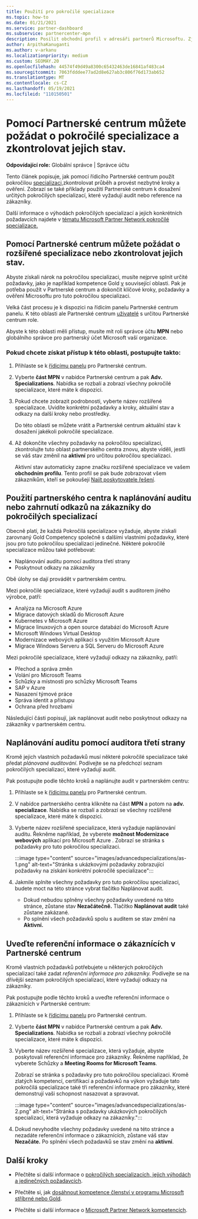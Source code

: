 ```yaml
---
title: Použití pro pokročilé specializace
ms.topic: how-to
ms.date: 01/21/2021
ms.service: partner-dashboard
ms.subservice: partnercenter-mpn
description: Posílit obchodní profil v adresáři partnerů Microsoftu. Zjistěte, jak pomocí Partnerské centrum požádat o pokročilé specializace a získat je.
author: ArpithaKanuganti
ms.author: v-arkanu
ms.localizationpriority: medium
ms.custom: SEOMAY.20
ms.openlocfilehash: 44574f49d49a8300c65432463de16841af483ca4
ms.sourcegitcommit: 7063fdddee77ad2d8e627ab3c806f76d173ab652
ms.translationtype: MT
ms.contentlocale: cs-CZ
ms.lasthandoff: 05/19/2021
ms.locfileid: "110150501"
---
```

# <a name="use-partner-center-to-apply-for-advanced-specializations-and-check-their-status"></a>Pomocí Partnerské centrum můžete požádat o pokročilé specializace a zkontrolovat jejich stav.

**Odpovídající role:** Globální správce | Správce účtu

Tento článek popisuje, jak pomocí řídicího Partnerské centrum použít pokročilou [specializaci,](advanced-specializations.md)zkontrolovat průběh a provést nezbytné kroky a ověření. Zobrazí se také příklady použití Partnerské centrum k dosažení určitých pokročilých specializací, které vyžadují audit nebo reference na zákazníky.

Další informace o výhodách pokročilých specializací a jejich konkrétních požadavcích najdete v [tématu Microsoft Partner Network pokročilé specializace.](https://partner.microsoft.com/membership/advanced-specialization)

## <a name="use-partner-center-to-apply-for-advanced-specializations-or-check-their-status"></a>Pomocí Partnerské centrum můžete požádat o rozšířené specializace nebo zkontrolovat jejich stav.

Abyste získali nárok na pokročilou specializaci, musíte nejprve splnit určité požadavky, jako je například kompetence Gold [v](https://partner.microsoft.com/membership/competencies) související oblasti. Pak je potřeba použít v Partnerské centrum a dokončit klíčové kroky, požadavky a ověření Microsoftu pro tuto pokročilou specializaci.

Velká část procesu je k dispozici na řídicím panelu Partnerské centrum panelu. K této oblasti ale Partnerské centrum [uživatelé](permissions-overview.md) s určitou Partnerské centrum role.

Abyste k této oblasti měli přístup, musíte mít  roli správce účtu **MPN** nebo globálního správce pro partnerský účet Microsoft vaší organizace.

### <a name="follow-these-steps-to-access-this-area"></a>Pokud chcete získat přístup k této oblasti, postupujte takto:

1. Přihlaste se k [řídicímu panelu](https://partner.microsoft.com/dashboard/home) pro Partnerské centrum.

2. Vyberte **část MPN** v nabídce Partnerské centrum a pak **Adv. Specializations**. Nabídka se rozbalí a zobrazí všechny pokročilé specializace, které máte k dispozici.

3. Pokud chcete zobrazit podrobnosti, vyberte název rozšířené specializace. Uvidíte konkrétní požadavky a kroky, aktuální stav a odkazy na další kroky nebo prostředky.

   Do této oblasti se můžete vrátit a Partnerské centrum aktuální stav k dosažení jakékoli pokročilé specializace.

4. Až dokončíte všechny požadavky na pokročilou specializaci, zkontrolujte tuto oblast partnerského centra znovu, abyste viděli, jestli se váš stav změnil na **aktivní** pro určitou pokročilou specializaci.

   Aktivní stav automaticky zapne značku rozšířené specializace ve vašem **obchodním profilu**. Tento profil se pak bude zobrazovat všem zákazníkům, kteří se pokoušejí [Najít poskytovatele řešení](https://www.microsoft.com/solution-providers/home).

## <a name="use-partner-center-to-schedule-an-audit-or-include-customer-references-for-advanced-specializations"></a>Použití partnerského centra k naplánování auditu nebo zahrnutí odkazů na zákazníky do pokročilých specializací

Obecně platí, že každá Pokročilá specializace vyžaduje, abyste získali zarovnaný Gold Competency společně s dalšími vlastními požadavky, které jsou pro tuto pokročilou specializaci jedinečné. Některé pokročilé specializace můžou také potřebovat:

- Naplánování auditu pomocí auditora třetí strany
- Poskytnout odkazy na zákazníky

Obě úlohy se dají provádět v partnerském centru.

Mezi pokročilé specializace, které vyžadují audit s auditorem jiného výrobce, patří:

- Analýza na Microsoft Azure
- Migrace datových skladů do Microsoft Azure
- Kubernetes v Microsoft Azure
- Migrace linuxových a open source databází do Microsoft Azure
- Microsoft Windows Virtual Desktop
- Modernizace webových aplikací s využitím Microsoft Azure
- Migrace Windows Serveru a SQL Serveru do Microsoft Azure

Mezi pokročilé specializace, které vyžadují odkazy na zákazníky, patří:

- Přechod a správa změn
- Volání pro Microsoft Teams
- Schůzky a místnosti pro schůzky Microsoft Teams
- SAP v Azure
- Nasazení týmové práce
- Správa identit a přístupu
- Ochrana před hrozbami

Následující části popisují, jak naplánovat audit nebo poskytnout odkazy na zákazníky v partnerském centru.

## <a name="schedule-an-audit-with-a-third-party-auditor"></a>Naplánování auditu pomocí auditora třetí strany

Kromě jejich vlastních požadavků musí některé pokročilé specializace také předat *plánované auditování*. Podívejte se na předchozí seznam pokročilých specializací, které vyžadují audit.

Pak postupujte podle těchto kroků a naplánujte audit v partnerském centru:

1. Přihlaste se k [řídicímu panelu](https://partner.microsoft.com/dashboard/home) pro Partnerské centrum.

2. V nabídce partnerského centra klikněte na část **MPN** a potom na **adv. specializace**. Nabídka se rozbalí a zobrazí se všechny rozšířené specializace, které máte k dispozici.

3. Vyberte název rozšířené specializace, která vyžaduje naplánování auditu. Řekněme například, že vyberete **možnost Modernizace webových** aplikací pro Microsoft Azure . Zobrazí se stránka s požadavky pro tuto pokročilou specializaci.

   :::image type="content" source="images/advancedspecializations/as-1.png" alt-text="Stránka s ukázkovými požadavky zobrazující požadavky na získání konkrétní pokročilé specializace":::

4. Jakmile splníte všechny požadavky pro tuto pokročilou specializaci,  budete moct na této stránce vybrat tlačítko Naplánovat audit.

   - Dokud nebudou splněny všechny požadavky uvedené na této stránce, zůstane stav **Nezačátečně.** Tlačítko **Naplánovat audit** také zůstane zakázané. 
   - Po splnění všech požadavků spolu s auditem se stav změní na **Aktivní.**

## <a name="provide-customer-references-in-partner-center"></a>Uveďte referenční informace o zákaznících v Partnerské centrum

Kromě vlastních požadavků potřebujete u některých pokročilých specializací také zadat *referenční informace pro zákazníky.* Podívejte se na dřívější seznam pokročilých specializací, které vyžadují odkazy na zákazníky.

Pak postupujte podle těchto kroků a uveďte referenční informace o zákaznících v Partnerské centrum:

1. Přihlaste se k [řídicímu panelu](https://partner.microsoft.com/dashboard/home) pro Partnerské centrum.

2. Vyberte **část MPN** v nabídce Partnerské centrum a pak **Adv. Specializations**. Nabídka se rozbalí a zobrazí všechny pokročilé specializace, které máte k dispozici.

3. Vyberte název rozšířené specializace, která vyžaduje, abyste poskytovali referenční informace pro zákazníky. Řekněme například, že vyberete Schůzky a **Meeting Rooms for Microsoft Teams**.

   Zobrazí se stránka s požadavky pro tuto pokročilou specializaci. Kromě zlatých kompetencí, certifikací a požadavků na výkon vyžaduje tato pokročilá specializace také tři referenční informace pro zákazníky, které demonstrují vaši schopnost nasazovat a spravovat.

   :::image type="content" source="images/advancedspecializations/as-2.png" alt-text="Stránka s požadavky ukázkových pokročilých specializací, která vyžaduje odkazy na zákazníky.":::

4. Dokud nevyhodíte všechny požadavky uvedené na této stránce a nezadáte referenční informace o zákaznících, zůstane váš stav **Nezačáte.** Po splnění všech požadavků se stav změní na **aktivní**.

## <a name="next-steps"></a>Další kroky

- Přečtěte si další informace o [pokročilých specializacích, jejich výhodách a jedinečných požadavcích](https://partner.microsoft.com/membership/advanced-specialization).

- Přečtěte si, jak [dosáhnout kompetence členství v programu Microsoft stříbrné nebo Gold](learn-about-competencies.md).

- Přečtěte si další informace o [Microsoft Partner Network kompetencích](https://partner.microsoft.com/membership/competencies).
